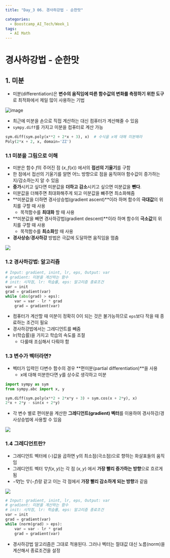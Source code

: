```yaml
---
title: "Day_3 06. 경사하강법 - 순한맛"

categories:
  - Boostcamp_AI_Tech/Week_1
tags:
  - AI Math
---
```


# 경사하강법 - 순한맛

## 1. 미분

- 미분(differentiation)은 **변수의 움직임에 따른 함수값의 변화를 측정하기 위한 도구**로 최적화에서 제일 많이 사용하는 기법

![image](https://user-images.githubusercontent.com/52475378/128185667-aee4b627-5016-46ac-a837-c3b347c3ee36.png)

- 최근에 미분을 손으로 직접 계산하는 대신 컴퓨터가 계산해줄 수 있음
- `sympy.diff`를 가지고 미분을 컴퓨터로 계산 가능

```python
sym.diff(sym.poly(x**2 + 2*x + 3), x)  # 수식을 x에 대해 미분해라
Poly(2*x + 2, x, domain='ZZ')
```

### 1.1 미분을 그림으로 이해

- 미분은 함수 $f$의 주어진 점 $(x, f(x))$ 에서의 **접선의 기울기**를 구함
- 한 점에서 접선의 기울기를 알면 어느 방향으로 점을 움직여야 함수값이 증가하는지/감소하는지 알 수 있음
- **증가**시키고 싶다면 미분값을 **더하고** **감소**시키고 싶으면 미분값을 **뺸다**.
- 미분값을 더해주면 최대화해주게 되고 미분값을 뺴주면 최소화해줌
- **미분값을 더하면 경사상승법(gradient ascent)**이라 하며 함수의 **극대값**의 위치를 구할 때 사용
  - 목적함수를 **최대화** 할 때 사용
- **미분값을 빼면 경사하강법(gradient descent)**이라 하며 함수의 **극소값**의 위치를 구할 때 사용
  - 목적함수를 **최소화**할 때 사용
- **경사상승**/**경사하강** 방법은 극값에 도달하면 움직임을 멈춤

![](2021-08-04-22-24-29.png)

### 1.2 경사하강법: 알고리즘

```python
# Input: gradient, inint, lr, eps, Output: var
# gradient: 미분을 계산하는 함수
# init: 시작점, lr: 학습률, eps: 알고리즘 종료조건
var = init
grad = gradient(var)
while (abs(grad) > eps):
    var = var - lr * grad
    grad = gradient(var)
```

- 컴퓨터가 계산할 때 미분이 정확히 0이 되는 것은 불가능하므로 `eps`보다 작을 때 종료하는 조건이 필요
- 경사하강법에서는 그레디언트를 빼줌
- lr(학습률)을 가지고 학습의 속도를 조절
  - 다룰때 조심해서 다뤄야 함

### 1.3 변수가 벡터라면?

- 벡터가 입력인 다변수 함수의 경우 **편미분(partial differentiation)**을 사용
    - x에 대해 미분한다면 y를 상수로 생각하고 미분


```python
import sympy as sym
from sympy.abc import x, y

sym.diff(sym.poly(x**2 + 2*x*y + 3) + sym.cos(x + 2*y), x)
2*x + 2*y - sin(x + 2*y)
```

- 각 변수 별로 편미분을 계산한 **그레디언트(gradient) 벡터**를 이용하여 경사하강/경사상승법에 사용할 수 있음

![](./img/2021-08-04-22-33-35.png)

### 1.4 그레디언트란?

- 그레디언트 벡터에 (-)값을 곱하면 y의 최소점(극소점)으로 향하는 화살표들의 움직임
- 그레디언트 벡터 $\nabla f(x, y)$는 각 점 $(x, y)$ 에서 **가장 빨리 증가하는 방향**으로 흐르게 됨
- $-\nabla f$는 $\nabla (-f)$랑 같고 이는 각 점에서 **가장 빨리 감소하게 되는 방향**과 같음

![](./img/2021-08-04-22-38-01.png)

```python
# Input: gradient, inint, lr, eps, Output: var
# gradient: 미분을 계산하는 함수
# init: 시작점, lr: 학습률, eps: 알고리즘 종료조건
var = init
grad = gradient(var)
while (norm(grad) > eps):
    var = var - lr * grad
    grad = gradient(var)
```

- 경사하강법 알고리즘은 그대로 적용된다. 그러나 벡터는 절대값 대신 노름(norm)을 계산해서 종료조건을 설정


























